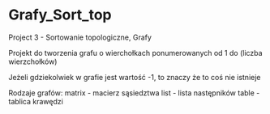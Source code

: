 # Grafy_Sort_top
Project 3 - Sortowanie topologiczne, Grafy

Projekt do tworzenia grafu o wierchołkach ponumerowanych od 1 do (liczba wierzchołków)

Jeżeli gdziekolwiek w grafie jest wartość -1, to znaczy że to coś nie istnieje

Rodzaje grafów:
    matrix - macierz sąsiedztwa
    list - lista następników
    table - tablica krawędzi